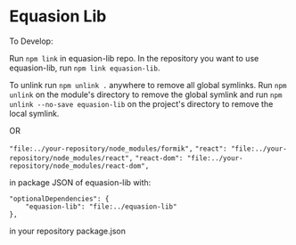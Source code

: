 # Equasion Lib

To Develop:

Run `npm link` in equasion-lib repo. In the repository you want to use equasion-lib, run `npm link equasion-lib`.

To unlink run `npm unlink .` anywhere to remove all global symlinks. Run `npm unlink` on the module's directory to remove the global symlink and run `npm unlink --no-save equasion-lib` on the project's directory to remove the local symlink.

OR

`"file:../your-repository/node_modules/formik",`
`"react": "file:../your-repository/node_modules/react",`
`"react-dom": "file:../your-repository/node_modules/react-dom",`

in package JSON of equasion-lib with:

```
"optionalDependencies": {
    "equasion-lib": "file:../equasion-lib"
},
```

in your repository package.json
